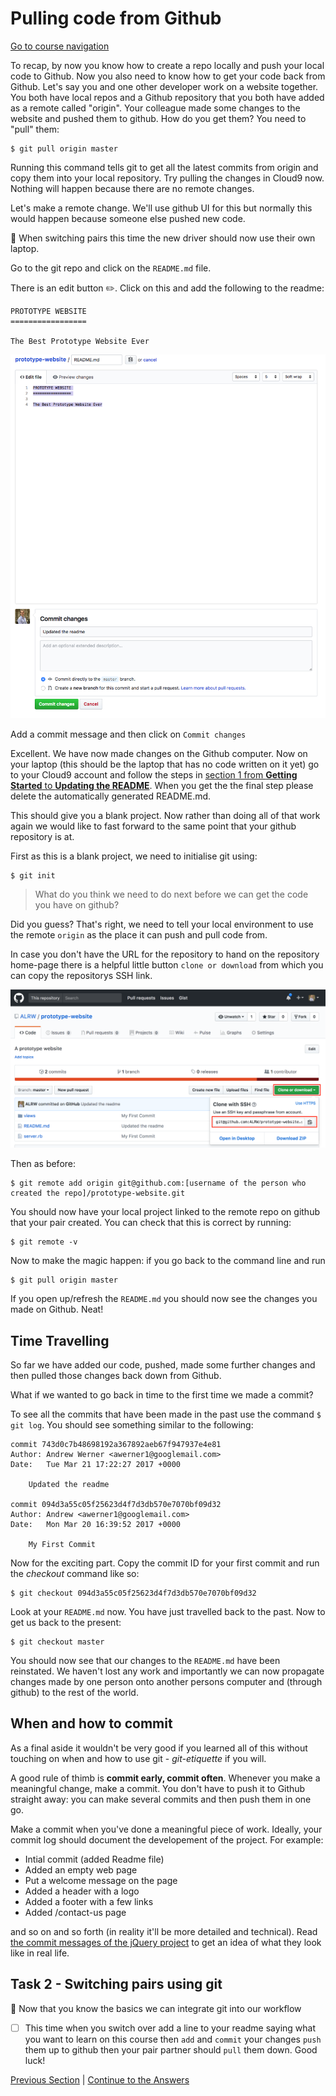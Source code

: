 Pulling code from Github
====================================

[Go to course navigation](../navigation.md)

To recap, by now you know how to create a repo locally and push your local code to Github. Now you also need to know how to get your code back from Github. Let's say you and one other developer work on a website together. You both have local repos and a Github repository that you both have added as a remote called "origin". Your colleague made some changes to the website and pushed them to github. How do you get them? You need to "pull" them:

```
$ git pull origin master
```

Running this command tells git to get all the latest commits from origin and copy them into your local repository. Try pulling the changes in Cloud9 now. Nothing will happen because there are no remote changes.

Let's make a remote change. We'll use github UI for this but normally this would happen because someone else pushed new code.

:twisted_rightwards_arrows: When switching pairs this time the new driver should now use their own laptop.

Go to the git repo and click on the `README.md` file.

There is an edit button :pencil2:. Click on this and add the following to the readme:

```
PROTOTYPE WEBSITE
=================

The Best Prototype Website Ever
```

![edit on git](../images/editOnGit.png)

Add a commit message and then click on `Commit changes`

Excellent. We have now made changes on the Github computer. Now on your laptop (this should be the laptop that has no code written on it yet) go to your Cloud9 account and follow the steps in [section 1 from **Getting Started** to **Updating the README**](./section1.md). When you get the the final step please delete the automatically generated README.md.

This should give you a blank project. Now rather than doing all of that work again we would like to fast forward to the same point that your github repository is at.

First as this is a blank project, we need to initialise git using:

```
$ git init
```

> What do you think we need to do next before we can get the code you have on github? 

Did you guess? That's right, we need to tell your local environment to use the remote `origin` as the place it can push and pull code from.

In case you don't have the URL for the repository to hand on the repository home-page there is a helpful little button `clone or download` from which you can copy the repositorys SSH link.

![copy SSH Link](../images/copySSHLink.png)

Then as before:

```
$ git remote add origin git@github.com:[username of the person who created the repo]/prototype-website.git
```

You should now have your local project linked to the remote repo on github that your pair created. You can check that this is correct by running:

```
$ git remote -v
```

Now to make the magic happen: if you go back to the command line and run 

```
$ git pull origin master
```

If you open up/refresh the `README.md` you should now see the changes you made on Github. Neat!

Time Travelling
--------------

So far we have added our code, pushed, made some further changes and then pulled those changes back down from Github.

What if we wanted to go back in time to the first time we made a commit? 

To see all the commits that have been made in the past use the command `$ git log`. You should see something similar to the following:

```
commit 743d0c7b48698192a367892aeb67f947937e4e81
Author: Andrew Werner <awerner1@googlemail.com>
Date:   Tue Mar 21 17:22:27 2017 +0000

    Updated the readme

commit 094d3a55c05f25623d4f7d3db570e7070bf09d32
Author: Andrew <awerner1@googlemail.com>
Date:   Mon Mar 20 16:39:52 2017 +0000

    My First Commit
```

Now for the exciting part. Copy the commit ID for your first commit and run the *checkout* command like so:

```
$ git checkout 094d3a55c05f25623d4f7d3db570e7070bf09d32
```

Look at your `README.md` now. You have just travelled back to the past. Now to get us back to the present:

```
$ git checkout master
```

You should now see that our changes to the `README.md` have been reinstated. We haven't lost any work and importantly we can now propagate changes made by one person onto another persons computer and (through github) to the rest of the world.

When and how to commit
---------------------

As a final aside it wouldn't be very good if you learned all of this without touching on when and how to use git - *git-etiquette* if you will. 

A good rule of thimb is **commit early, commit often**. Whenever you make a meaningful change, make a commit. You don't have to push it to Github straight away: you can make several commits and then push them in one go.

Make a commit when you've done a meaningful piece of work. Ideally, your commit log should document the developement of the project. For example:

 - Intial commit (added Readme file)
 - Added an empty web page
 - Put a welcome message on the page
 - Added a header with a logo
 - Added a footer with a few links
 - Added /contact-us page
 
and so on and so forth (in reality it'll be more detailed and technical). Read [the commit messages of the jQuery project](https://github.com/jquery/jquery/commits/master) to get an idea of what they look like in real life.

Task 2 - Switching pairs using git
----------------------------------

:twisted_rightwards_arrows: Now that you know the basics we can integrate git into our workflow

- [ ] This time when you switch over add a line to your readme saying what you want to learn on this course then `add` and `commit` your changes `push` them up to github then your pair partner should `pull` them down. Good luck!

[Previous Section](./section5.md) | [Continue to the Answers](../tasks/task2.md)


